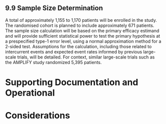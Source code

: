 ## 9.9 Sample Size Determination

A total of approximately 1,155 to 1,170 patients will be enrolled in the study. The randomised
cohort is planned to include approximately 671 patients. The sample size calculation will be
based on the primary efficacy estimand and will provide sufficient statistical power to test the
primary hypothesis at a prespecified type-1 error level, using a normal approximation method for
a 2-sided test. Assumptions for the calculation, including those related to intercurrent events and
expected event rates informed by previous large-scale trials, will be detailed.
For context, similar large-scale trials such as the AMPLIFY study randomized 5,395 patients.
# Supporting Documentation and Operational
# Considerations
